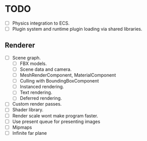 # TODO

- [ ] Physics integration to ECS.
- [ ] Plugin system and runtime plugin loading via shared libraries.

## Renderer
- [ ] Scene graph.
    - [ ] FBX models.
    - [ ] Scene data and camera.
    - [ ] MeshRenderComponent, MaterialComponent 
    - [ ] Culling with BoundingBoxComponent
    - [ ] Instanced rendering.
    - [ ] Text rendering.
    - [ ] Deferred rendering.
- [ ] Custom render passes.
- [ ] Shader library.
- [ ] Render scale wont make program faster.
- [ ] Use present queue for presenting images
- [ ] Mipmaps
- [ ] Infinite far plane
